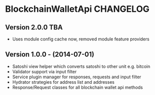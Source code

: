 # BlockchainWalletApi CHANGELOG

## Version 2.0.0 TBA

* Uses module config cache now, removed module feature providers

## Version 1.0.0 - (2014-07-01)

* Satoshi view helper which converts satoshi to other unit e.g. bitcoin
* Validator support via input filter
* Service plugin manager for responses, requests and input filter
* Hydrator strategies for address list and addresses
* Response/Request classes for all blockchain wallet api methods
